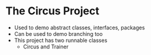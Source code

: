 # The Circus Project

- Used to demo abstract classes, interfaces, packages
- Can be used to demo branching too
- This project has two runnable classes
    - Circus and Trainer